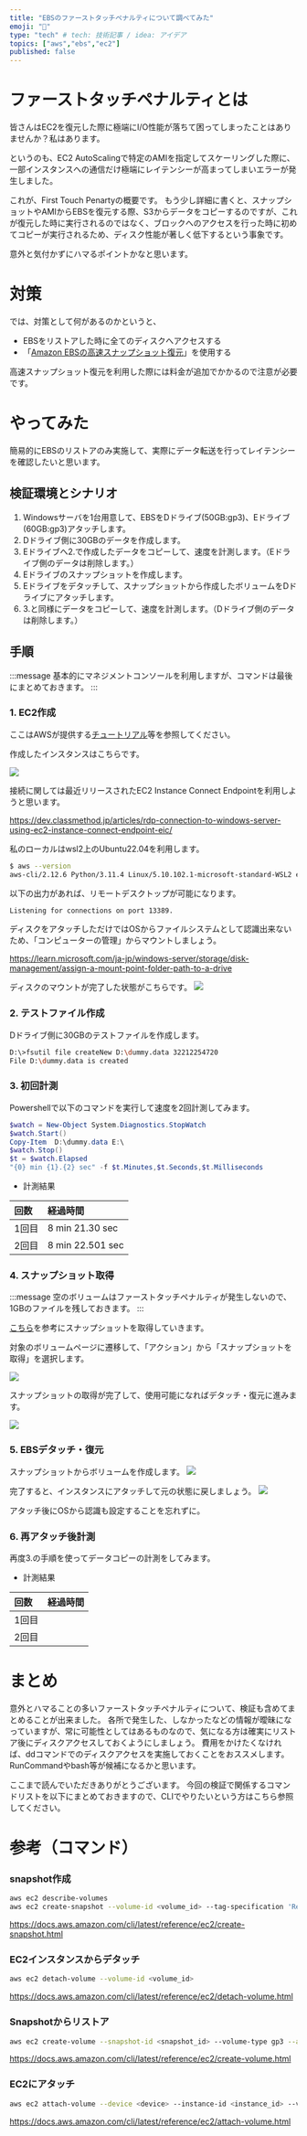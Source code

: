 ```yaml
---
title: "EBSのファーストタッチペナルティについて調べてみた"
emoji: "🌟"
type: "tech" # tech: 技術記事 / idea: アイデア
topics: ["aws","ebs","ec2"]
published: false
---
```


# ファーストタッチペナルティとは

皆さんはEC2を復元した際に極端にI/O性能が落ちて困ってしまったことはありませんか？私はあります。

というのも、EC2 AutoScalingで特定のAMIを指定してスケーリングした際に、一部インスタンスへの通信だけ極端にレイテンシーが高まってしまいエラーが発生しました。

これが、First Touch Penartyの概要です。
もう少し詳細に書くと、スナップショットやAMIからEBSを復元する際、S3からデータをコピーするのですが、これが復元した時に実行されるのではなく、ブロックへのアクセスを行った時に初めてコピーが実行されるため、ディスク性能が著しく低下するという事象です。

意外と気付かずにハマるポイントかなと思います。

# 対策

では、対策として何があるのかというと、

- EBSをリストアした時に全てのディスクへアクセスする
- 「[Amazon EBSの高速スナップショット復元](https://docs.aws.amazon.com/ja_jp/AWSEC2/latest/UserGuide/ebs-fast-snapshot-restore.html)」を使用する

高速スナップショット復元を利用した際には料金が追加でかかるので注意が必要です。


# やってみた

簡易的にEBSのリストアのみ実施して、実際にデータ転送を行ってレイテンシーを確認したいと思います。

## 検証環境とシナリオ

1. Windowsサーバを1台用意して、EBSをDドライブ(50GB:gp3)、Eドライブ(60GB:gp3)アタッチします。
2. Dドライブ側に30GBのデータを作成します。
3. Eドライブへ2.で作成したデータをコピーして、速度を計測します。（Eドライブ側のデータは削除します。）
4. Eドライブのスナップショットを作成します。
5. Eドライブをデタッチして、スナップショットから作成したボリュームをDドライブにアタッチします。
6. 3.と同様にデータをコピーして、速度を計測します。（Dドライブ側のデータは削除します。）


## 手順

:::message
基本的にマネジメントコンソールを利用しますが、コマンドは最後にまとめておきます。
:::

### 1. EC2作成

ここはAWSが提供する[チュートリアル](https://docs.aws.amazon.com/AWSEC2/latest/WindowsGuide/EC2_GetStarted.html)等を参照してください。

作成したインスタンスはこちらです。

![](https://storage.googleapis.com/zenn-user-upload/5abba844d0fe-20230701.png)

接続に関しては最近リリースされたEC2 Instance Connect Endpointを利用しようと思います。

https://dev.classmethod.jp/articles/rdp-connection-to-windows-server-using-ec2-instance-connect-endpoint-eic/

私のローカルはwsl2上のUbuntu22.04を利用します。

```bash
$ aws --version
aws-cli/2.12.6 Python/3.11.4 Linux/5.10.102.1-microsoft-standard-WSL2 exe/x86_64.ubuntu.22 prompt/off
```

以下の出力があれば、リモートデスクトップが可能になります。
```bash
Listening for connections on port 13389.
```

ディスクをアタッチしただけではOSからファイルシステムとして認識出来ないため、「コンピューターの管理」からマウントしましょう。

https://learn.microsoft.com/ja-jp/windows-server/storage/disk-management/assign-a-mount-point-folder-path-to-a-drive

ディスクのマウントが完了した状態がこちらです。
![](https://storage.googleapis.com/zenn-user-upload/5a612dcf0462-20230701.png)


### 2. テストファイル作成

Dドライブ側に30GBのテストファイルを作成します。

```bash
D:\>fsutil file createNew D:\dummy.data 32212254720
File D:\dummy.data is created
```

### 3. 初回計測

Powershellで以下のコマンドを実行して速度を2回計測してみます。
```powershell
$watch = New-Object System.Diagnostics.StopWatch
$watch.Start()
Copy-Item  D:\dummy.data E:\
$watch.Stop()
$t = $watch.Elapsed
"{0} min {1}.{2} sec" -f $t.Minutes,$t.Seconds,$t.Milliseconds
```

- 計測結果

|回数|経過時間|
|:--|:--|
|1回目|8 min 21.30 sec|
|2回目|8 min 22.501 sec|

### 4. スナップショット取得

:::message
空のボリュームはファーストタッチペナルティが発生しないので、1GBのファイルを残しておきます。
:::

[こちら](https://docs.aws.amazon.com/ja_jp/AWSEC2/latest/UserGuide/EBSSnapshots.html)を参考にスナップショットを取得していきます。

対象のボリュームページに遷移して、「アクション」から「スナップショットを取得」を選択します。

![](https://storage.googleapis.com/zenn-user-upload/1991cbdf6a0b-20230701.png)

スナップショットの取得が完了して、使用可能になればデタッチ・復元に進みます。

![](https://storage.googleapis.com/zenn-user-upload/936c13d50b3e-20230701.png)




### 5. EBSデタッチ・復元

スナップショットからボリュームを作成します。
![](https://storage.googleapis.com/zenn-user-upload/0dd7c59246eb-20230701.png)

完了すると、インスタンスにアタッチして元の状態に戻しましょう。
![](https://storage.googleapis.com/zenn-user-upload/6fe26e5028b4-20230701.png)

アタッチ後にOSから認識も設定することを忘れずに。


### 6. 再アタッチ後計測

再度3.の手順を使ってデータコピーの計測をしてみます。

- 計測結果

|回数|経過時間|
|:--|:--|
|1回目||
|2回目||


# まとめ

意外とハマることの多いファーストタッチペナルティについて、検証も含めてまとめることが出来ました。
各所で発生した、しなかったなどの情報が曖昧になっていますが、常に可能性としてはあるものなので、気になる方は確実にリストア後にディスクアクセスしておくようにしましょう。
費用をかけたくなければ、ddコマンドでのディスクアクセスを実施しておくことをおススメします。RunCommandやbash等が候補になるかと思います。

ここまで読んでいただきありがとうございます。
今回の検証で関係するコマンドリストを以下にまとめておきますので、CLIでやりたいという方はこちら参照してください。



# 参考（コマンド）

### snapshot作成

```bash
aws ec2 describe-volumes
aws ec2 create-snapshot --volume-id <volume_id> --tag-specification 'ResourceType=snapshot, Tags=[{Key=Name,Value=testsnapshot}]' --description "test"
```

https://docs.aws.amazon.com/cli/latest/reference/ec2/create-snapshot.html


### EC2インスタンスからデタッチ

```bash
aws ec2 detach-volume --volume-id <volume_id>
```

https://docs.aws.amazon.com/cli/latest/reference/ec2/detach-volume.html


### Snapshotからリストア

```bash
aws ec2 create-volume --snapshot-id <snapshot_id> --volume-type gp3 --availability-zone ap-northeast-1a
```

https://docs.aws.amazon.com/cli/latest/reference/ec2/create-volume.html


### EC2にアタッチ

```bash
aws ec2 attach-volume --device <device> --instance-id <instance_id> --volume-id <volume_id>
```

https://docs.aws.amazon.com/cli/latest/reference/ec2/attach-volume.html



